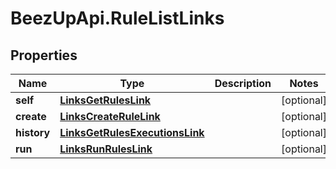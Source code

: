 # BeezUpApi.RuleListLinks

## Properties
Name | Type | Description | Notes
------------ | ------------- | ------------- | -------------
**self** | [**LinksGetRulesLink**](LinksGetRulesLink.md) |  | [optional] 
**create** | [**LinksCreateRuleLink**](LinksCreateRuleLink.md) |  | [optional] 
**history** | [**LinksGetRulesExecutionsLink**](LinksGetRulesExecutionsLink.md) |  | [optional] 
**run** | [**LinksRunRulesLink**](LinksRunRulesLink.md) |  | [optional] 


